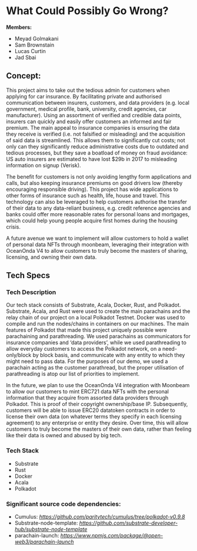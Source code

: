# What Could Possibly Go Wrong?

**Members:**

- Meyad Golmakani
- Sam Brownstain
- Lucas Curtin
- Jad Sbai

## Concept:

This project aims to take out the tedious admin for customers when applying for car insurance. By facilitating private and authorised communication between insurers, customers, and data providers (e.g. local government, medical profile, bank, university, credit agencies, car manufacturer). Using an assortment of verified and credible data points, insurers can quickly and easily offer customers an informed and fair premium. 
The main appeal to insurance companies is ensuring the data they receive is verified (i.e. not falsified or misleading) and the acquisition of said data is streamlined. This allows them to significantly cut costs; not only can they significantly reduce administrative costs due to outdated and tedious processes, but they save a boatload of money on fraud avoidance: US auto insurers are estimated to have lost $29b in 2017 to misleading information on signup (Verisk).

The benefit for customers is not only avoiding lengthy form applications and calls, but also keeping insurance premiums on good drivers low (thereby encouraging responsible driving). This project has wide applications to other forms of insurance such as health, life, house and travel. This technology can also be leveraged to help customers authorise the transfer of their data to any data-reliant business, e.g. credit reference agencies and banks could offer more reasonable rates for personal loans and mortgages, which could help young people acquire first homes during the housing crisis.

A future avenue we want to implement will allow customers to hold a wallet of personal data NFTs through moonbeam, leveraging their integration with OceanOnda V4 to allow customers to truly become the masters of sharing, licensing, and owning their own data.



## Tech Specs

### Tech Description

Our tech stack consists of Substrate, Acala, Docker, Rust, and Polkadot. Substrate, Acala, and Rust were used to create the main parachains and the relay chain of our project on a local Polkadot Testnet. Docker was used to compile and run the nodes/chains  in containers on our machines. The main features of Polkadot that made this project uniquely possible were parachaining and parathreading. We used parachains as communicators for insurance companies and ‘data providers’, while we used parathreading to allow everyday customers to access the Polkadot network, on a need-only/block by block basis, and communicate with any entity to which they might need to pass data. For the purposes of our demo, we used a parachain acting as the customer parathread, but the proper utilisation of parathreading is atop our list of priorities to implement.

In the future, we plan to use the OceanOnda V4 integration with Moonbeam to allow our customers to mint ERC721 data NFTs with the personal information that they acquire from assorted data providers through Polkadot. This is proof of their copyright ownership/base IP. Subsequently, customers will be able to issue ERC20 datatoken contracts in order to license their own data (on whatever terms they specify in each licensing agreement) to any enterprise or entity they desire. Over time, this will allow customers to truly become the masters of their own data, rather than feeling like their data is owned and abused by big tech.


### Tech Stack

- Substrate
- Rust
- Docker
- Acala 
- Polkadot


### Significant source code dependencies:

- Cumulus: *https://github.com/paritytech/cumulus/tree/polkadot-v0.9.8*
- Substrate-node-template: *https://github.com/substrate-developer-hub/substrate-node-template*
- parachain-launch: *https://www.npmjs.com/package/@open-web3/parachain-launch*


